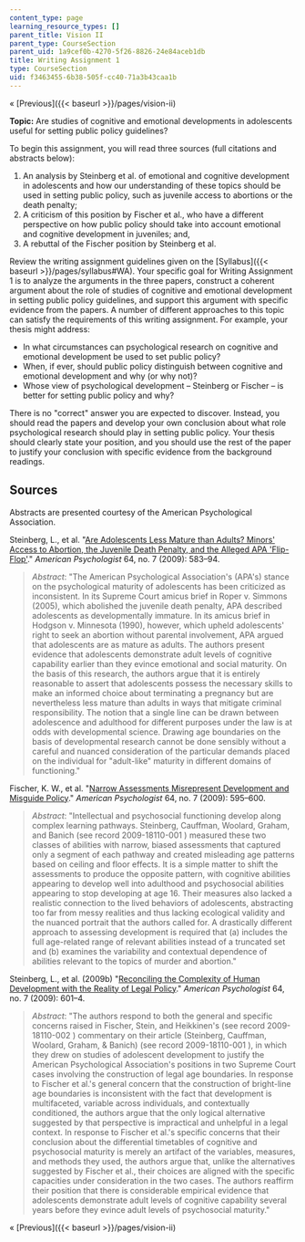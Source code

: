 ```yaml
---
content_type: page
learning_resource_types: []
parent_title: Vision II
parent_type: CourseSection
parent_uid: 1a9cef0b-4270-5f26-8826-24e84aceb1db
title: Writing Assignment 1
type: CourseSection
uid: f3463455-6b38-505f-cc40-71a3b43caa1b
---
```


« [Previous]({{< baseurl >}}/pages/vision-ii)

**Topic:** Are studies of cognitive and emotional developments in adolescents useful for setting public policy guidelines?

To begin this assignment, you will read three sources (full citations and abstracts below):

1.  An analysis by Steinberg et al. of emotional and cognitive development in adolescents and how our understanding of these topics should be used in setting public policy, such as juvenile access to abortions or the death penalty;
2.  A criticism of this position by Fischer et al., who have a different perspective on how public policy should take into account emotional and cognitive development in juveniles; and,
3.  A rebuttal of the Fischer position by Steinberg et al.

Review the writing assignment guidelines given on the [Syllabus]({{< baseurl >}}/pages/syllabus#WA). Your specific goal for Writing Assignment 1 is to analyze the arguments in the three papers, construct a coherent argument about the role of studies of cognitive and emotional development in setting public policy guidelines, and support this argument with specific evidence from the papers. A number of different approaches to this topic can satisfy the requirements of this writing assignment. For example, your thesis might address:

*   In what circumstances can psychological research on cognitive and emotional development be used to set public policy?
*   When, if ever, should public policy distinguish between cognitive and emotional development and why (or why not)?
*   Whose view of psychological development – Steinberg or Fischer – is better for setting public policy and why?

There is no "correct" answer you are expected to discover. Instead, you should read the papers and develop your own conclusion about what role psychological research should play in setting public policy. Your thesis should clearly state your position, and you should use the rest of the paper to justify your conclusion with specific evidence from the background readings.

Sources
-------

Abstracts are presented courtesy of the American Psychological Association.

Steinberg, L., et al. "[Are Adolescents Less Mature than Adults? Minors' Access to Abortion, the Juvenile Death Penalty, and the Alleged APA 'Flip-Flop'](http://dx.doi.org/10.1037/a0014763)." _American Psychologist_ 64, no. 7 (2009): 583–94.

> _Abstract_: "The American Psychological Association's (APA's) stance on the psychological maturity of adolescents has been criticized as inconsistent. In its Supreme Court amicus brief in Roper v. Simmons (2005), which abolished the juvenile death penalty, APA described adolescents as developmentally immature. In its amicus brief in Hodgson v. Minnesota (1990), however, which upheld adolescents' right to seek an abortion without parental involvement, APA argued that adolescents are as mature as adults. The authors present evidence that adolescents demonstrate adult levels of cognitive capability earlier than they evince emotional and social maturity. On the basis of this research, the authors argue that it is entirely reasonable to assert that adolescents possess the necessary skills to make an informed choice about terminating a pregnancy but are nevertheless less mature than adults in ways that mitigate criminal responsibility. The notion that a single line can be drawn between adolescence and adulthood for different purposes under the law is at odds with developmental science. Drawing age boundaries on the basis of developmental research cannot be done sensibly without a careful and nuanced consideration of the particular demands placed on the individual for "adult-like" maturity in different domains of functioning."

Fischer, K. W., et al. "[Narrow Assessments Misrepresent Development and Misguide Policy](http://dx.doi.org/10.1037/a0017105)." _American Psychologist_ 64, no. 7 (2009): 595–600.

> _Abstract_: "Intellectual and psychosocial functioning develop along complex learning pathways. Steinberg, Cauffman, Woolard, Graham, and Banich (see record 2009-18110-001 ) measured these two classes of abilities with narrow, biased assessments that captured only a segment of each pathway and created misleading age patterns based on ceiling and floor effects. It is a simple matter to shift the assessments to produce the opposite pattern, with cognitive abilities appearing to develop well into adulthood and psychosocial abilities appearing to stop developing at age 16. Their measures also lacked a realistic connection to the lived behaviors of adolescents, abstracting too far from messy realities and thus lacking ecological validity and the nuanced portrait that the authors called for. A drastically different approach to assessing development is required that (a) includes the full age-related range of relevant abilities instead of a truncated set and (b) examines the variability and contextual dependence of abilities relevant to the topics of murder and abortion."

Steinberg, L., et al. (2009b) "[Reconciling the Complexity of Human Development with the Reality of Legal Policy](http://dx.doi.org/10.1037/a0017246)." _American Psychologist_ 64, no. 7 (2009): 601–4.

> _Abstract_: "The authors respond to both the general and specific concerns raised in Fischer, Stein, and Heikkinen's (see record 2009-18110-002 ) commentary on their article (Steinberg, Cauffman, Woolard, Graham, & Banich) (see record 2009-18110-001 ), in which they drew on studies of adolescent development to justify the American Psychological Association's positions in two Supreme Court cases involving the construction of legal age boundaries. In response to Fischer et al.'s general concern that the construction of bright-line age boundaries is inconsistent with the fact that development is multifaceted, variable across individuals, and contextually conditioned, the authors argue that the only logical alternative suggested by that perspective is impractical and unhelpful in a legal context. In response to Fischer et al.'s specific concerns that their conclusion about the differential timetables of cognitive and psychosocial maturity is merely an artifact of the variables, measures, and methods they used, the authors argue that, unlike the alternatives suggested by Fischer et al., their choices are aligned with the specific capacities under consideration in the two cases. The authors reaffirm their position that there is considerable empirical evidence that adolescents demonstrate adult levels of cognitive capability several years before they evince adult levels of psychosocial maturity."

« [Previous]({{< baseurl >}}/pages/vision-ii)